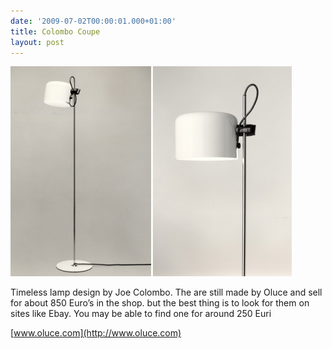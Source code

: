 ```yaml
---
date: '2009-07-02T00:00:01.000+01:00'
title: Colombo Coupe
layout: post
---
```


![colombo_coupe](assets/images/colombo_coupe.png)

Timeless lamp design by Joe Colombo. The are still made by Oluce and  sell for about 850 Euro’s in the shop. but the best thing is to look for them on sites like Ebay. You may be able to find one for around 250  Euri

[www.oluce.com](http://www.oluce.com)